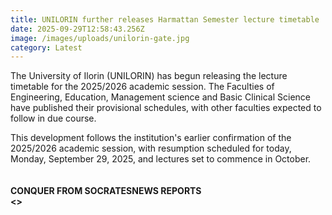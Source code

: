 ```yaml
---
title: UNILORIN further releases Harmattan Semester lecture timetable
date: 2025-09-29T12:58:43.256Z
image: /images/uploads/unilorin-gate.jpg
category: Latest
---
```

The University of Ilorin (UNILORIN) has begun releasing the lecture timetable for the 2025/2026 academic session. The Faculties of Engineering, Education, Management science and Basic Clinical Science have published their provisional schedules, with other faculties expected to follow in due course.

This development follows the institution's earlier confirmation of the 2025/2026 academic session, with resumption scheduled for today, Monday, September 29, 2025, and lectures set to commence in October.\
\
\
**C﻿ONQUER FROM SOCRATESNEWS REPORTS**\
**<﻿>**